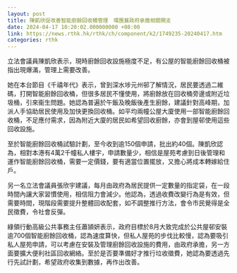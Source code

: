 ```yaml
---
layout: post
title: 陳凱欣促改善智能廚餘回收桶管理　環團冀政府承擔相關開支
date: 2024-04-17 10:20:02.000000000 +08:00
link: https://news.rthk.hk/rthk/ch/component/k2/1749235-20240417.htm
categories: rthk
---
```


立法會議員陳凱欣表示，現時廚餘回收設施極度不足，有公屋的智能廚餘回收桶被指出現爆滿，管理上需要改善。

她在本台節目《千禧年代》表示，曾到深水埗元州邨了解情況，居民要透過二維碼，打開智能廚餘回收桶，但很多居民不懂使用，將廚餘放在回收桶旁邊或附近垃圾桶，引來衞生問題。她認為普遍於午飯及晚飯後產生廚餘，建議針對高峰期，加派人手協助居民使用及加快更換回收桶。如平均兩幢公屋大廈使用一部智能廚餘回收桶，不足應付需求，因為附近大廈的居民如希望回收廚餘，亦會到屋邨使用這些回收設施。

至於智能廚餘回收桶試驗計劃，至今收到逾150個申請，批出約40個。陳凱欣認為，相對本港有4萬2千幢私人樓宇，申請數量少，相信是屋苑考慮到日後管理和運作智能廚餘回收桶，需要一定價錢，要有適當位置擺放，又擔心將成本轉嫁給住戶。

另一名立法會議員張欣宇建議，每月由政府為居民提供一定數量的指定袋，在一段時間內讓大家習慣使用，相信阻力會減少。他認為，透過收費改變行為是有效，但需要時間，現階段需要提升整體回收配套，如不調整推行方法，會令市民覺得是全民徵費，令社會反彈。

綠領行動高級公共事務主任蕭頴妍表示，政府目標於8月大致完成於公共屋邨安裝逾700個智能廚餘回收桶，認為速度算快，但私人屋苑的步伐比較慢，認為要吸引私人屋苑申請，可以考慮在安裝及管理廚餘回收設施的費用，由政府承擔，另一方面要擴大便利社區回收網絡。至於是否要準備好才推行垃收徵費，她認為要透過先行先試計劃，希望政府收集到數據，再作出改善。
